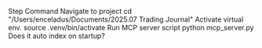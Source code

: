 Step	Command
Navigate to project
cd "/Users/enceladus/Documents/2025.07 Trading Journal"
Activate virtual env.
source .venv/bin/activate
Run MCP server script
python mcp_server.py
Does it auto index on startup?
